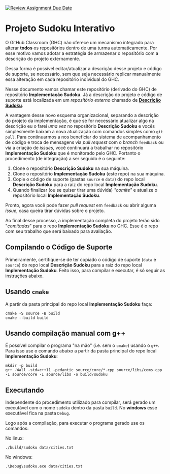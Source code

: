 [![Review Assignment Due Date](https://classroom.github.com/assets/deadline-readme-button-24ddc0f5d75046c5622901739e7c5dd533143b0c8e959d652212380cedb1ea36.svg)](https://classroom.github.com/a/2zuGEajC)
﻿
# Projeto Sudoku Interativo

O GitHub Classroom (GHC) não oferece um mecanismo integrado para alterar **todos** os repositórios dentro de uma turma automaticamente. Por esse motivo vamos adotar a estratégia de armazenar o repositório com a descrição do projeto externamente.

Dessa forma é possível editar/atualizar a descrição desse projeto e código de suporte, se necessário, sem que seja necessário replicar manualmente essa alteração em cada repositório individual do GHC.

Nesse documento vamos chamar este repositório (derivado do GHC) de repositório **Implementação Sudoku**. Já a descrição do projeto e código de suporte está localizada em um _repositório externo_ chamado de [**Descrição Sudoku**](https://codeberg.org/selan/projeto-sudoku).


A vantagem desse novo esquema organizacional, separando a descrição do projeto da implementação, é que se for necessário atualizar algo na descrição eu o farei _uma vez_ no repositório **Descrição Sudoku** e vocês simplesmente baixam a nova atualização com comandos simples como `git pull`. Para continuarmos a nos beneficiar do sistema de acompanhamento de código e troca de mensagens via _pull request_ com o _branch_ `feedback` ou via a criação de _issues_, você continuará a trabalhar no repositório **Implementação Sudoku** que é monitorado pelo GHC. Portanto o procedimento (de integração) a ser seguido é o seguinte:

1. Clone o repositório **Descrição Sudoku** na sua máquina.
2. Clone o repositório **Implementação Sudoku** (este repo) na sua máquina.
3. Copie o código de suporte (pastas `source` e `data`)  do repo local **Descrição Sudoku** para a raiz do repo local **Implementação Sudoku**.
3. Quando finalizar (ou se quiser tirar uma dúvida) _"comite"_ e atualize o repositório local **Implementação Sudoku**.

Pronto, agora você pode fazer _pull request_ em `feedback` ou abrir alguma _issue_, casa queira tirar dúvidas sobre o projeto.

Ao final desse processo, a implementação completa do projeto terão sido "_comitadas_" para o repo **Implementação Sudoku** no GHC. Esse é o repo com seu trabalho que será baixado para avaliação.

## Compilando o Código de Suporte

Primeiramente, certifique-se de ter copiado o código de suporte (`data` e `source`) do repo local **Descrição Sudoku** para a raiz do repo local **Implementação Sudoku**. Feito isso, para compilar e executar, é só seguir as instruções abaixo.

## Usando `cmake`

A partir da pasta principal do repo local **Implementação Sudoku** faça:

```
cmake -S source -B build
cmake --build build
```

## Usando compilação manual com g++

É possível compilar o programa "na mão" (i.e. sem o `cmake`) usando o `g++`. Para isso use o comando abaixo a partir da pasta principal do repo local **Implementação Sudoku**:

```
mkdir -p build
g++ -Wall -std=c++11 -pedantic source/core/*.cpp source/libs/coms.cpp -I source/core -I source/libs -o build/sudoku
```

## Executando

Independente do procedimento utilizado para compilar, será gerado um executável com o nome `sudoku` dentro da pasta `build`. No __windows__ esse executável fica na pasta `Debug`.

Logo após a compilação, para executar o programa gerado use os comandos:

No linux:
```
./build/sudoku data/cities.txt
```
No windows:
```
.\Debug\sudoku.exe data/cities.txt
```
